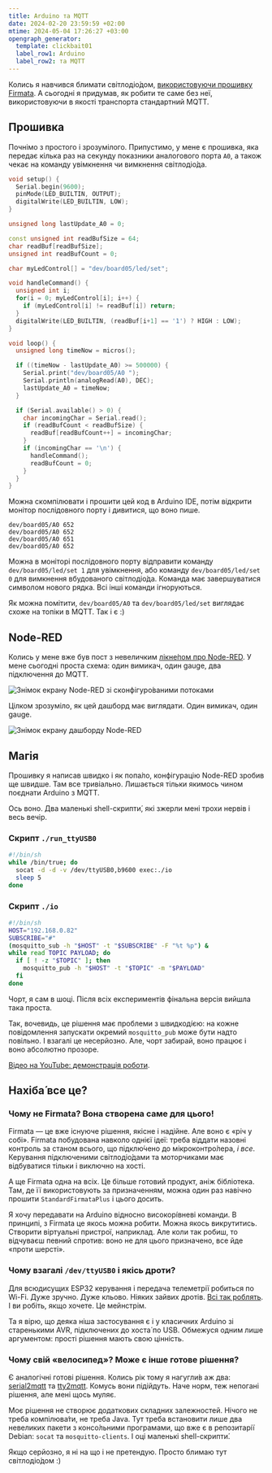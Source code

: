 ```yaml
---
title: Arduino та MQTT
date: 2024-02-20 23:59:59 +02:00
mtime: 2024-05-04 17:26:27 +03:00
opengraph_generator:
  template: clickbait01
  label_row1: Arduino
  label_row2: та MQTT
---
```


Колись я навчився блимати світлодіо́дом, [використовуючи прошивку Firmata][1]. А сьогодні я придумав, як робити те саме без неї, використовуючи в якості транспорта стандартний <abbr>MQTT</abbr>.


## Прошивка

Почнімо з простого і зрозумілого. Припустимо, у мене є прошивка, яка передає кілька раз на секунду показники аналогового порта `A0`, а також чекає на команду увімкнення чи вимкнення світлодіо́да.

```cpp
void setup() {
  Serial.begin(9600);
  pinMode(LED_BUILTIN, OUTPUT);
  digitalWrite(LED_BUILTIN, LOW);
}

unsigned long lastUpdate_A0 = 0;

const unsigned int readBufSize = 64;
char readBuf[readBufSize];
unsigned int readBufCount = 0;

char myLedControl[] = "dev/board05/led/set";

void handleCommand() {
  unsigned int i;
  for(i = 0; myLedControl[i]; i++) {
    if (myLedControl[i] != readBuf[i]) return;
  }
  digitalWrite(LED_BUILTIN, (readBuf[i+1] == '1') ? HIGH : LOW);
}

void loop() {
  unsigned long timeNow = micros();

  if ((timeNow - lastUpdate_A0) >= 500000) {
    Serial.print("dev/board05/A0 ");
    Serial.println(analogRead(A0), DEC);
    lastUpdate_A0 = timeNow;
  }

  if (Serial.available() > 0) {
    char incomingChar = Serial.read();
    if (readBufCount < readBufSize) {
      readBuf[readBufCount++] = incomingChar;
    }
    if (incomingChar == '\n') {
      handleCommand();
      readBufCount = 0;
    }
  }
}
```

Можна скомпілювати і прошити цей код в Arduino IDE, потім відкрити монітор послідовного порту і дивитися, що воно пише.

```
dev/board05/A0 652
dev/board05/A0 652
dev/board05/A0 651
dev/board05/A0 652
```

Можна в моніторі послідовного порту відправити команду `dev/board05/led/set 1` для увімкнення, або команду `dev/board05/led/set 0` для вимкнення вбудованого світлодіо́да. Команда має завершуватися символом нового рядка. Всі інші команди ігноруються.

Як можна помітити, `dev/board05/A0` та `dev/board05/led/set` виглядає схоже на топіки в <abbr>MQTT</abbr>. Так і є :)


## Node-RED

Колись у мене вже був пост з невеличким [лікне́пом про Node-RED][2]. У мене сьогодні проста схема: один вимикач, один <span lang="en">gauge</span>, два підключення до <abbr>MQTT</abbr>.

![Знімок екрану Node-RED зі сконфігуро́ваними потоками](/uploads/2024_nodered_flow.png)

Цілком зрозуміло, як цей дашборд має виглядати. Один вимикач, один <span lang="en">gauge</span>.

![Знімок екрану дашборду Node-RED](/uploads/2024_nodered_dashboard.png)


## Магія

Прошивку я написав швидко і як попа́ло, конфігурацію Node-RED зробив ще швидше. Там все тривіально. Лишається тільки якимось чином поєднати Arduino з <abbr>MQTT</abbr>.

Ось воно. Два маленькі shell-скрипти́, які зжерли мені трохи нервів і весь вечір.

### Скрипт `./run_ttyUSB0`

```sh
#!/bin/sh
while /bin/true; do
  socat -d -d -v /dev/ttyUSB0,b9600 exec:./io
  sleep 5
done
```

### Скрипт `./io`

```sh
#!/bin/sh
HOST="192.168.0.82"
SUBSCRIBE="#"
(mosquitto_sub -h "$HOST" -t "$SUBSCRIBE" -F "%t %p") &
while read TOPIC PAYLOAD; do
  if [ ! -z "$TOPIC" ]; then
    mosquitto_pub -h "$HOST" -t "$TOPIC" -m "$PAYLOAD"
  fi
done
```

Чорт, я сам в шоці. Після всіх експериментів фінальна версія вийшла така проста.

Так, вочевидь, це рішення має проблеми з швидкоді́єю: на кожне повідомлення запускати окремий `mosquitto_pub` може бути надто повільно. І взагалі це несерйозно. Але, чорт забирай, воно працює і воно абсолютно прозоре.

[Відео на YouTube: демонстрація роботи][3].


## Нахіба́ все це?

### Чому не Firmata? Вона створена саме для цього!

Firmata — це вже існуюче рішення, якісне і надійне. Але воно є «річ у собі». Firmata побудована навколо однієї ідеї: треба віддати назовні контроль за станом всього, що підклю́чено до мікроконтро́лера, _і все_. Керування підключеними світлодіо́дами та моторчиками має відбуватися тільки і виключно на хості.

А ще Firmata одна на всіх. Це більше готовий продукт, аніж бібліотека. Там, де її використовують за призначенням, можна один раз навічно прошити `StandardFirmataPlus` і цього досить.

Я хочу передавати на Arduino відносно високорі́вневі команди. В принципі, з Firmata це якось можна робити. Можна якось викрутитись. Створити віртуальні пристрої, наприклад. Але коли так робиш, то відчуваєш певний спротив: воно не для цього призначено, все йде «проти шерсті».

### Чому взагалі `/dev/ttyUSB0` і якісь дроти?

Для всюдисущих ESP32 керування і передача телеметрії робиться по Wi-Fi. Дуже зручно. Дуже кльово. Ніяких зайвих дротів. [Всі так роблять][6]. І ви робіть, якщо хочете. Це мейнстрім.

Та я вірю, що деяка ніша застосування є і у класичних Arduino зі старенькими <abbr>AVR</abbr>, підключених до хоста́ по <abbr>USB</abbr>. Обмежуся одним лише аргументом: прості рішення мають свою цінність.

### Чому свій «велосипед»? Може є інше готове рішення?

Є аналогічні готові рішення. Колись рік тому я нагугли́в аж два: [serial2mqtt][4] та [tty2mqtt][5]. Комусь вони підійдуть. Наче норм, теж непогані рішення, але мені щось муляє.

Моє рішення не створює додаткових складних залежностей. Нічого не треба компілюва́ти, не треба Java.  Тут треба встановити лише два невеликих пакети з консо́льними програмами, що вже є в репозитарії Debian: `socat` та `mosquitto-clients`. І оці маленькі shell-скрипти́.

Якщо серйозно, я ні на що і не претендую. Просто блимаю тут світлодіо́дом :)


[1]: /2022/09/12/firmata.html
[2]: /2022/11/14/running-mosquitto-and-nodered.html
[3]: https://www.youtube.com/watch?v=mkD1_YADdKg
[4]: https://github.com/vortex314/serial2mqtt
[5]: https://www.metacodes.pro/manpages/tty2mqtt_manpage/
[6]: /2022/11/14/micropython-on-esp8266.html
